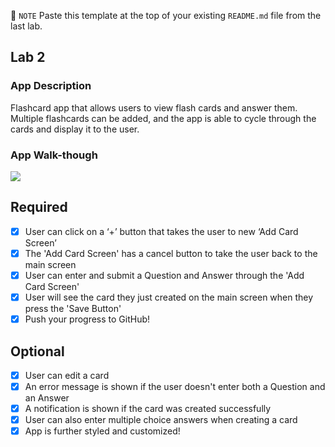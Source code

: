 📝 `NOTE` Paste this template at the top of your existing `README.md` file from the last lab.

## Lab 2

### App Description
Flashcard app that allows users to view flash cards and answer them. Multiple flashcards can be added,
and the app is able to cycle through the cards and display it to the user.

### App Walk-though

![](flashcard.gif)


## Required
- [x] User can click on a ‘+’ button that takes the user to new ‘Add Card Screen’
- [x] The 'Add Card Screen' has a cancel button to take the user back to the main screen
- [x] User can enter and submit a Question and Answer through the 'Add Card Screen'
- [x] User will see the card they just created on the main screen when they press the 'Save Button'
- [x] Push your progress to GitHub!

## Optional
- [x] User can edit a card
- [x] An error message is shown if the user doesn't enter both a Question and an Answer
- [x] A notification is shown if the card was created successfully
- [x] User can also enter multiple choice answers when creating a card
- [x] App is further styled and customized!
